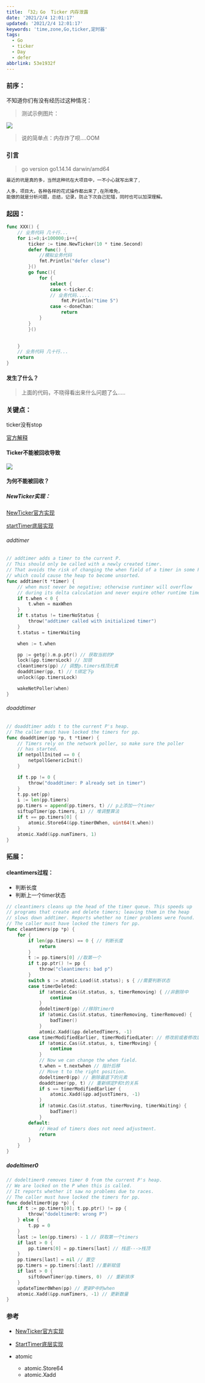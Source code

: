 ```yaml
---
title: 「32」Go  Ticker 内存泄露
date: '2021/2/4 12:01:17'
updated: '2021/2/4 12:01:17'
keywords: 'time,zone,Go,ticker,定时器'
tags:
  - Go
  - ticker
  - Day
  - defer
abbrlink: 53e1932f
---
```


### 前序：
不知道你们有没有经历过这种情况：
>测试示例图片：

![](https://github.com/crab21/Images/tree/master/clipboard_20210204_051425.webp)

<!--more-->

>说的简单点：内存炸了呗....OOM


### 引言

>go version go1.14.14 darwin/amd64

```go
最近的坑是真的多，当然这种坑在大项目中，一不小心就写出来了,

人多，项目大，各种各样的花式操作都出来了,在所难免，
能做的就是分析问题，总结，记录，防止下次自己犯错，同时也可以加深理解。
```

### 起因：

```go
func XXX() {
    // 业务代码 几十行...
    for i:=0;i<100000;i++{
	    ticker := time.NewTicker(10 * time.Second)
		defer func() {
            //模拟业务代码
			fmt.Println("defer close")
		}()
		go func(){
            for {
                select {
                case <-ticker.C:
                // 业务代码.....
                    fmt.Println("time 5")
                case <-doneChan:
                    return
			}
		}
        }()

        
    }
    // 业务代码 几十行...
    return
}
```

#### 发生了什么？

>上面的代码，不晓得看出来什么问题了么.....

### 关键点：

ticker没有stop

[官方解释](https://github.com/golang/go/blob/master/src/time/tick.go#L62)

#### Ticker不能被回收导致
![](https://github.com/crab21/Images/tree/master/clipboard_20210204_053201.webp)


#### 为何不能被回收？

##### NewTicker实现：

[NewTicker官方实现](https://github.com/golang/go/blob/master/src/time/tick.go#L39)


[startTimer底层实现](https://github.com/golang/go/blob/release-branch.go1.14/src/runtime/time.go#L203)

###### addtimer
```go
// addtimer adds a timer to the current P.
// This should only be called with a newly created timer.
// That avoids the risk of changing the when field of a timer in some P's heap,
// which could cause the heap to become unsorted.
func addtimer(t *timer) {
	// when must never be negative; otherwise runtimer will overflow
	// during its delta calculation and never expire other runtime timers.
	if t.when < 0 {
		t.when = maxWhen
	}
	if t.status != timerNoStatus {
		throw("addtimer called with initialized timer")
	}
	t.status = timerWaiting

	when := t.when

	pp := getg().m.p.ptr() // 获取当前的P
	lock(&pp.timersLock) // 加锁
	cleantimers(pp) // 调整p.timers栈顶元素
	doaddtimer(pp, t) // t绑定下p
	unlock(&pp.timersLock) 

	wakeNetPoller(when)
}
```

###### doaddtimer

```go
// doaddtimer adds t to the current P's heap.
// The caller must have locked the timers for pp.
func doaddtimer(pp *p, t *timer) {
	// Timers rely on the network poller, so make sure the poller
	// has started.
	if netpollInited == 0 {
		netpollGenericInit()
	}

	if t.pp != 0 {
		throw("doaddtimer: P already set in timer")
	}
	t.pp.set(pp)
	i := len(pp.timers)
	pp.timers = append(pp.timers, t) // p上添加一个timer
	siftupTimer(pp.timers, i) // 堆调整算法
	if t == pp.timers[0] {
		atomic.Store64(&pp.timer0When, uint64(t.when))
	}
	atomic.Xadd(&pp.numTimers, 1)
}
```


### 拓展：
#### cleantimers过程：

* 判断长度
* 判断上一个timer状态

```go
// cleantimers cleans up the head of the timer queue. This speeds up
// programs that create and delete timers; leaving them in the heap
// slows down addtimer. Reports whether no timer problems were found.
// The caller must have locked the timers for pp.
func cleantimers(pp *p) {
	for {
		if len(pp.timers) == 0 { // 判断长度
			return
		}
		t := pp.timers[0] //取第一个
		if t.pp.ptr() != pp {
			throw("cleantimers: bad p")
		}
		switch s := atomic.Load(&t.status); s { //需要判断状态
		case timerDeleted:
			if !atomic.Cas(&t.status, s, timerRemoving) { //非删除中
				continue
			}
			dodeltimer0(pp) //移除timer0
			if !atomic.Cas(&t.status, timerRemoving, timerRemoved) {
				badTimer()
			}
			atomic.Xadd(&pp.deletedTimers, -1)
		case timerModifiedEarlier, timerModifiedLater: // 修改前或者修改后的状态
			if !atomic.Cas(&t.status, s, timerMoving) {
				continue
			}
			// Now we can change the when field.
			t.when = t.nextwhen // 指针后移
			// Move t to the right position.
			dodeltimer0(pp) // 删除最底下的元素
			doaddtimer(pp, t) // 重新绑定P和t的关系
			if s == timerModifiedEarlier {
				atomic.Xadd(&pp.adjustTimers, -1)
			}
			if !atomic.Cas(&t.status, timerMoving, timerWaiting) {
				badTimer()
			}
		default:
			// Head of timers does not need adjustment.
			return
		}
	}
}
```

##### dodeltimer0

```go
// dodeltimer0 removes timer 0 from the current P's heap.
// We are locked on the P when this is called.
// It reports whether it saw no problems due to races.
// The caller must have locked the timers for pp.
func dodeltimer0(pp *p) {
	if t := pp.timers[0]; t.pp.ptr() != pp {
		throw("dodeltimer0: wrong P")
	} else {
		t.pp = 0
	}
	last := len(pp.timers) - 1 // 获取第一个timers
	if last > 0 {
		pp.timers[0] = pp.timers[last] // 栈底--->栈顶
	}
	pp.timers[last] = nil // 置空
	pp.timers = pp.timers[:last] //重新赋值
	if last > 0 {
		siftdownTimer(pp.timers, 0)  // 重新排序
	}
	updateTimer0When(pp) // 更新P中的when
	atomic.Xadd(&pp.numTimers, -1) // 更新数量
}

```

### 参考
* [NewTicker官方实现](https://github.com/golang/go/blob/master/src/time/tick.go#L39)


* [StartTimer底层实现](https://github.com/golang/go/blob/release-branch.go1.14/src/runtime/time.go#L203)
* atomic
    * atomic.Store64
    * atomic.Xadd